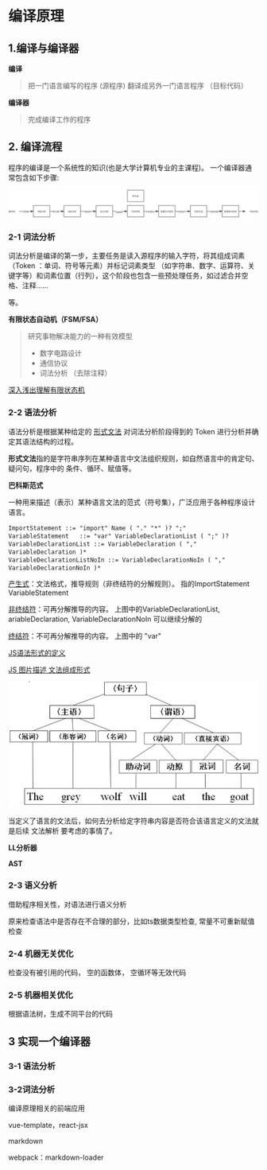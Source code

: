 # 编译原理

## 1.编译与编译器

<strong>编译</strong> 

> 把一门语言编写的程序 (源程序) 翻译成另外一门语言程序 （目标代码）

<b>编译器</b>

> 完成编译工作的程序



## 2. 编译流程

程序的编译是一个系统性的知识(也是大学计算机专业的主课程)。 一个编译器通常包含如下步骤:

![编译流程](./build_process.jpg)



### 2-1 词法分析

词法分析是编译的第⼀步，主要任务是读⼊源程序的输⼊字符，将其组成词素（Token ：单词、符号等元素）并标记词素类型 （如字符串、数字、运算符、关键字等）和词素位置（⾏列），这个阶段也包含⼀些预处理任务，如过滤合并空格、注释……

等。

<b>有限状态⾃动机（FSM/FSA） </b>

> 研究事物解决能力的一种有效模型
>
> - 数字电路设计
> - 通信协议
> - 词法分析 （去除注释）

[深入浅出理解有限状态机](https://zhuanlan.zhihu.com/p/46347732)



### 2-2 语法分析 

语法分析是根据某种给定的 <u>形式⽂法</u> 对词法分析阶段得到的 Token 进⾏分析并确定其语法结构的过程。 

<b>形式⽂法</b>指的是字符串序列在某种语⾔中⽂法组织规则，如⾃然语⾔中的肯定句、疑问句，程序中的 条件、循环、赋值等。

<b>巴科斯范式 </b>

⼀种⽤来描述（表示）某种语⾔⽂法的范式（符号集），⼴泛应⽤于各种程序设计语⾔。 

```
ImportStatement	::=	"import" Name ( "." "*" )? ";"
VariableStatement	::=	"var" VariableDeclarationList ( ";" )?
VariableDeclarationList	::=	VariableDeclaration ( "," VariableDeclaration )*
VariableDeclarationListNoIn	::=	VariableDeclarationNoIn ( "," VariableDeclarationNoIn )*
```

<u>产⽣式</u>：⽂法格式，推导规则（⾮终结符的分解规则）。  指的ImportStatement VariableStatement

<u>⾮终结符</u>：可再分解推导的内容。 上图中的VariableDeclarationList, ariableDeclaration, VariableDeclarationNoIn 可以继续分解的

<u>终结符</u>：不可再分解推导的内容。 上图中的 "var"

[JS语法形式的定义](https://tomcopeland.blogs.com/EcmaScript.html)

[JS 图片描述 文法组成形式](https://www.oreilly.com/library/view/javascript-the-good/9780596517748/apd.html)



![](./split_word.png)

当定义了语⾔的⽂法后，如何去分析给定字符串内容是否符合该语⾔定义的⽂法就是后续 ⽂法解析 要考虑的事情了。

<b>LL分析器</b>

<b>AST</b>

### 2-3 语义分析

借助程序相关性，对语法进行语义分析

原来检查语法中是否存在不合理的部分，比如ts数据类型检查, 常量不可重新赋值 检查

### 2-4 机器无关优化

检查没有被引用的代码， 空的函数体， 空循环等无效代码

### 2-5 机器相关优化

根据语法树，生成不同平台的代码

## 3 实现一个编译器

### 3-1 语法分析

### 3-2词法分析





编译原理相关的前端应⽤ 

vue-template，react-jsx 

markdown 

webpack：markdown-loader 